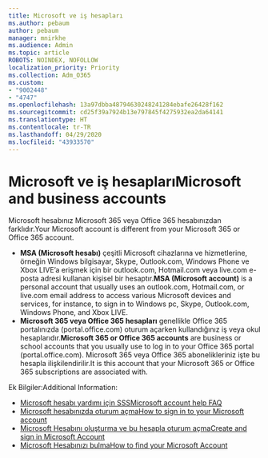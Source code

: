 ```yaml
---
title: Microsoft ve iş hesapları
ms.author: pebaum
author: pebaum
manager: mnirkhe
ms.audience: Admin
ms.topic: article
ROBOTS: NOINDEX, NOFOLLOW
localization_priority: Priority
ms.collection: Adm_O365
ms.custom:
- "9002448"
- "4747"
ms.openlocfilehash: 13a97dbba48794630248241284ebafe26428f162
ms.sourcegitcommit: cd25f39a7924b13e797845f4275932ea2da64141
ms.translationtype: HT
ms.contentlocale: tr-TR
ms.lasthandoff: 04/29/2020
ms.locfileid: "43933570"
---
```

# <a name="microsoft-and-business-accounts"></a><span data-ttu-id="3f2bd-102">Microsoft ve iş hesapları</span><span class="sxs-lookup"><span data-stu-id="3f2bd-102">Microsoft and business accounts</span></span>

<span data-ttu-id="3f2bd-103">Microsoft hesabınız Microsoft 365 veya Office 365 hesabınızdan farklıdır.</span><span class="sxs-lookup"><span data-stu-id="3f2bd-103">Your Microsoft account is different from your Microsoft 365 or Office 365 account.</span></span>

- <span data-ttu-id="3f2bd-104">**MSA (Microsoft hesabı)** çeşitli Microsoft cihazlarına ve hizmetlerine, örneğin Windows bilgisayar, Skype, Outlook.com, Windows Phone ve Xbox LIVE’a erişmek için bir outlook.com, Hotmail.com veya live.com e-posta adresi kullanan kişisel bir hesaptır.</span><span class="sxs-lookup"><span data-stu-id="3f2bd-104">**MSA (Microsoft account)** is a personal account that usually uses an outlook.com, Hotmail.com, or live.com email address to access various Microsoft devices and services, for instance, to sign in to Windows pc, Skype, Outlook.com, Windows Phone, and Xbox LIVE.</span></span>
- <span data-ttu-id="3f2bd-105">**Microsoft 365 veya Office 365 hesapları** genellikle Office 365 portalınızda (portal.office.com) oturum açarken kullandığınız iş veya okul hesaplarıdır.</span><span class="sxs-lookup"><span data-stu-id="3f2bd-105">**Microsoft 365 or Office 365 accounts** are business or school accounts that you usually use to log in to your Office 365 portal (portal.office.com).</span></span> <span data-ttu-id="3f2bd-106">Microsoft 365 veya Office 365 abonelikleriniz işte bu hesapla ilişkilendirilir.</span><span class="sxs-lookup"><span data-stu-id="3f2bd-106">It is this account that your Microsoft 365 or Office 365 subscriptions are associated with.</span></span>

<span data-ttu-id="3f2bd-107">Ek Bilgiler:</span><span class="sxs-lookup"><span data-stu-id="3f2bd-107">Additional Information:</span></span>

- [<span data-ttu-id="3f2bd-108">Microsoft hesabı yardımı için SSS</span><span class="sxs-lookup"><span data-stu-id="3f2bd-108">Microsoft account help FAQ</span></span>](https://support.microsoft.com/hub/4294457/microsoft-account-help) 
- [<span data-ttu-id="3f2bd-109">Microsoft hesabınızda oturum açma</span><span class="sxs-lookup"><span data-stu-id="3f2bd-109">How to sign in to your Microsoft account</span></span>](https://support.microsoft.com/help/4028195/microsoft-account-how-to-sign-in)
- [<span data-ttu-id="3f2bd-110">Microsoft Hesabını oluşturma ve bu hesapla oturum açma</span><span class="sxs-lookup"><span data-stu-id="3f2bd-110">Create and sign in Microsoft Account</span></span>](https://account.microsoft.com/account)
- [<span data-ttu-id="3f2bd-111">Microsoft Hesabınızı bulma</span><span class="sxs-lookup"><span data-stu-id="3f2bd-111">How to find your Microsoft Account</span></span>](https://support.microsoft.com/help/13811/microsoft-account-how-to-find)
